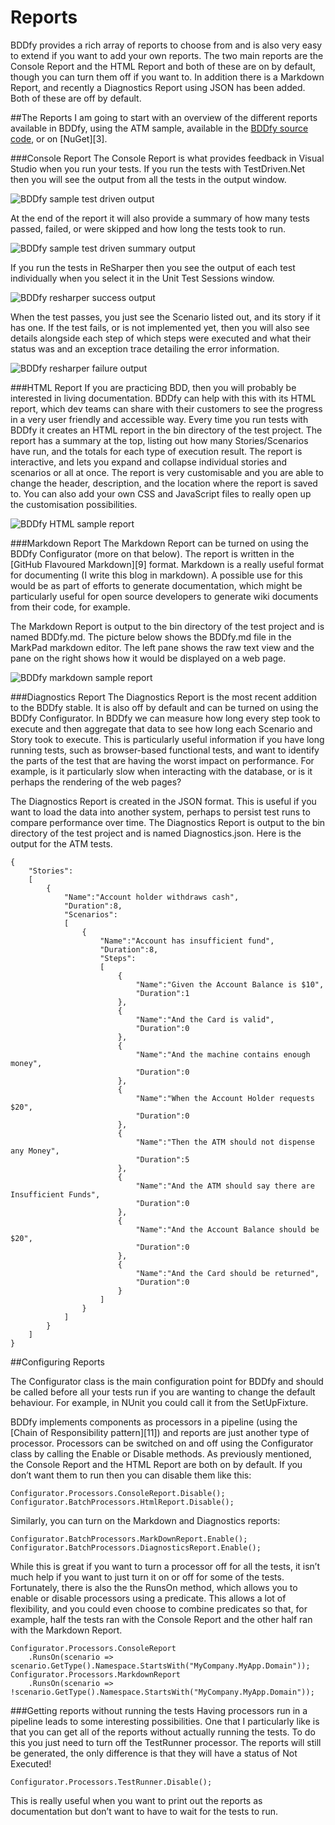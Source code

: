 # Reports

BDDfy provides a rich array of reports to choose from and is also very easy to extend if you want to add your own reports. The two main reports are the Console Report and the HTML Report and both of these are on by default, though you can turn them off if you want to. In addition there is a Markdown Report, and recently a Diagnostics Report using JSON has been added. Both of these are off by default.

##The Reports
I am going to start with an overview of the different reports available in BDDfy, using the ATM sample, available in the [BDDfy source code](https://github.com/TestStack/TestStack.BDDfy/tree/master/Samples/TestStack.BDDfy.Samples/Atm), or on [NuGet][3].

###Console Report
The Console Report is what provides feedback in Visual Studio when you run your tests. If you run the tests with TestDriven.Net then you will see the output from all the tests in the output window.

![BDDfy sample test driven output](/img/BDDfy/Customizing/bddfy-sample-test-driven-output.png)

At the end of the report it will also provide a summary of how many tests passed, failed, or were skipped and how long the tests took to run.

![BDDfy sample test driven summary output](/img/BDDfy/Customizing/bddfy-sample-test-driven-summary-output.png)

If you run the tests in ReSharper then you see the output of each test individually when you select it in the Unit Test Sessions window.

![BDDfy resharper success output](/img/BDDfy/Customizing/bddfy-sample-resharper-output.png)

When the test passes, you just see the Scenario listed out, and its story if it has one. If the test fails, or is not implemented yet, then you will also see details alongside each step of which steps were executed and what their status was and an exception trace detailing the error information.

![BDDfy resharper failure output](/img/BDDfy/Customizing/bddfy-sample-resharper-exception-output.png)

###HTML Report
If you are practicing BDD, then you will probably be interested in living documentation. BDDfy can help with this with its HTML report, which dev teams can share with their customers to see the progress in a very user friendly and accessible way. Every time you run tests with BDDfy it creates an HTML report in the bin directory of the test project. The report has a summary at the top, listing out how many Stories/Scenarios have run, and the totals for each type of execution result. The report is interactive, and lets you expand and collapse individual stories and scenarios or all at once. The report is very customisable and you are able to change the header, description, and the location where the report is saved to. You can also add your own CSS and JavaScript files to really open up the customisation possibilities.

![BDDfy HTML sample report](/img/BDDfy/Customizing/bddfy-sample-atm-html.png)

###Markdown Report
The Markdown Report can be turned on using the BDDfy Configurator (more on that below). The report is written in the [GitHub Flavoured Markdown][9] format. Markdown is a really useful format for documenting (I write this blog in markdown). A possible use for this would be as part of efforts to generate documentation, which might be particularly useful for open source developers to generate wiki documents from their code, for example.

The Markdown Report is output to the bin directory of the test project and is named BDDfy.md. The picture below shows the BDDfy.md file in the MarkPad markdown editor. The left pane shows the raw text view and the pane on the right shows how it would be displayed on a web page.

![BDDfy markdown sample report](/img/BDDfy/Customizing/bddfy-sample-atm-markdown.png)

###Diagnostics Report
The Diagnostics Report is the most recent addition to the BDDfy stable. It is also off by default and can be turned on using the BDDfy Configurator. In BDDfy we can measure how long every step took to execute and then aggregate that data to see how long each Scenario and Story took to execute. This is particularly useful information if you have long running tests, such as browser-based functional tests, and want to identify the parts of the test that are having the worst impact on performance. For example, is it particularly slow when interacting with the database, or is it perhaps the rendering of the web pages?

The Diagnostics Report is created in the JSON format. This is useful if you want to load the data into another system, perhaps to persist test runs to compare performance over time.  The Diagnostics Report is output to the bin directory of the test project and is named Diagnostics.json. Here is the output for the ATM tests.

	{
	    "Stories":
	    [
	        {
	            "Name":"Account holder withdraws cash",
	            "Duration":8,
	            "Scenarios":
	            [
	                {
	                    "Name":"Account has insufficient fund",
	                    "Duration":8,
	                    "Steps":
	                    [
	                        {
	                            "Name":"Given the Account Balance is $10",
	                            "Duration":1
	                        },
	                        {
	                            "Name":"And the Card is valid",
	                            "Duration":0
	                        },
	                        {
	                            "Name":"And the machine contains enough money",
	                            "Duration":0
	                        },
	                        {
	                            "Name":"When the Account Holder requests $20",
	                            "Duration":0
	                        },
	                        {
	                            "Name":"Then the ATM should not dispense any Money",
	                            "Duration":5
	                        },
	                        {
	                            "Name":"And the ATM should say there are Insufficient Funds",
	                            "Duration":0
	                        },
	                        {
	                            "Name":"And the Account Balance should be $20",
	                            "Duration":0
	                        },
	                        {
	                            "Name":"And the Card should be returned",
	                            "Duration":0
	                        }
	                    ]
	                }
	            ]
	        }
	    ]
	}


##Configuring Reports

The Configurator class is the main configuration point for BDDfy and should be called before all your tests run if you are wanting to change the default behaviour. For example, in NUnit you could call it from the SetUpFixture.

BDDfy implements components as processors in a pipeline (using the [Chain of Responsibility pattern][11]) and reports are just another type of processor. Processors can be switched on and off using the Configurator class by calling the Enable or Disable methods. As previously mentioned, the Console Report and the HTML Report are both on by default. If you don’t want them to run then you can disable them like this:

    Configurator.Processors.ConsoleReport.Disable();
    Configurator.BatchProcessors.HtmlReport.Disable();

Similarly, you can turn on the Markdown and Diagnostics reports:

    Configurator.BatchProcessors.MarkDownReport.Enable();
    Configurator.BatchProcessors.DiagnosticsReport.Enable();

While this is great if you want to turn a processor off for all the tests, it isn’t much help if you want to just turn it on or off for some of the tests. Fortunately, there is also the the RunsOn method, which allows you to enable or disable processors using a predicate. This allows a lot of flexibility, and you could even choose to combine predicates so that, for example, half the tests ran with the Console Report and the other half ran with the Markdown Report.

    Configurator.Processors.ConsoleReport
        .RunsOn(scenario => scenario.GetType().Namespace.StartsWith("MyCompany.MyApp.Domain"));
    Configurator.Processors.MarkdownReport
        .RunsOn(scenario => !scenario.GetType().Namespace.StartsWith("MyCompany.MyApp.Domain"));

###Getting reports without running the tests
Having processors run in a pipeline leads to some interesting possibilities. One that I particularly like is that you can get all of the reports without actually running the tests. To do this you just need to turn off the TestRunner processor. The reports will still be generated, the only difference is that they will have a status of Not Executed!

    Configurator.Processors.TestRunner.Disable();

This is really useful when you want to print out the reports as documentation but don’t want to have to wait for the tests to run.
